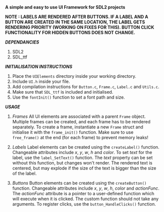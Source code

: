 **A simple and easy to use UI Framework for SDL2 projects**

**NOTE : LABELS ARE RENDERED AFTER BUTTONS. IF A LABEL AND A BUTTON ARE CREATED IN THE SAME LOCATION, THE LABEL GETS RENDERING PRIORITY (WORKING ON FIXES FOR THIS). BUTTON CLICK FUNCTIONALITY FOR HIDDEN BUTTONS DOES NOT CHANGE.**

***DEPENDANCIES***
1) SDL2
2) SDL_ttf

***INITIALISATION INSTRUCTIONS***
1) Place the ``UIElements`` directory inside your working directory.
2) Include ``UI.h`` inside your file.
3) Add compilation instructions for ``Button.c``, ``Frame.c``, ``Label.c`` and ``Utils.c``.
4) Make sure that ``SDL_ttf`` is included and initialised.
5) Use the ``fontInit()`` function to set a font path and size.

***USAGE***

1) *Frames*
All UI elements are associated with a parent ``Frame`` object. Multiple frames can be created, and each frame has to be rendered separately. To create a frame, instantiate a new ``Frame`` struct and initialise it with the ``frame_init()`` function. Make sure to use ``free_frame()`` at the end (for each frame) to prevent memory leaks!

2) *Labels*
Label elements can be created using the ``createLabel()`` function. Changeable attributes include *x*, *y*, *w*, *h* and *color*. To set *text* for the label, use the ``label_SetText()`` function. The *text* property can be set without this function, but changes won't render. The rendered text is centered, but may explode if the size of the text is bigger than the size of the label.

3) *Buttons*
Button elements can be created using the ``createButton()`` function. Changeable attributes include *x*, *y*, *w*, *h*, *color* and *actionFunc*. The *actionFunc* attribute is a pointer to a user-defined function which will execute when it is clicked. The custom function should not take any arguments. To register clicks, use the ``button_HandleClicks()`` function. 